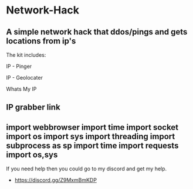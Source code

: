 # Network-Hack

A simple network hack that ddos/pings and gets locations from ip's
--------------------------------------------------------------------------------
The kit includes:

IP - Pinger

IP - Geolocater

Whats My IP

IP grabber link
-------------------------------------------------------------------------------
import webbrowser
import time
import socket
import os
import sys
import threading
import subprocess as sp
import time
import requests
import os,sys
------------------------------------------------------------------------------
If you need help then you could go to my discord and get my help.

- https://discord.gg/Z9MxmBmKDP
